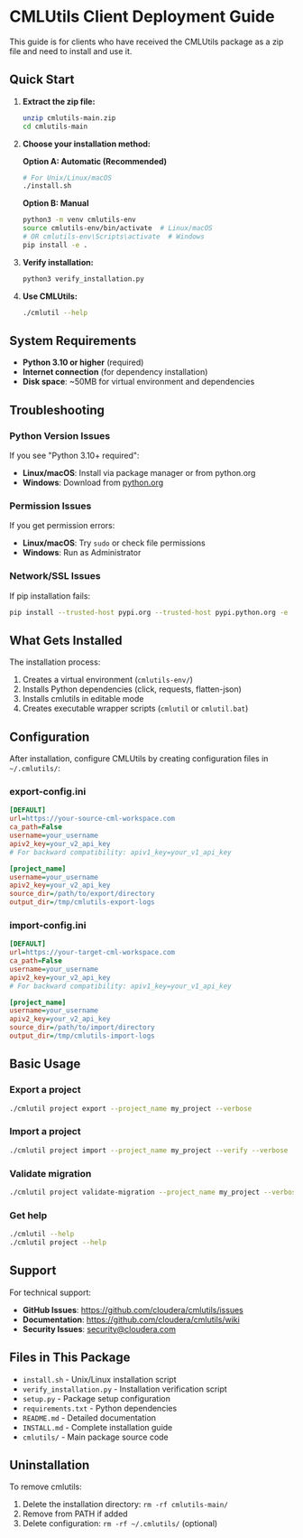 # CMLUtils Client Deployment Guide

This guide is for clients who have received the CMLUtils package as a zip file and need to install and use it.

## Quick Start

1. **Extract the zip file:**
   ```bash
   unzip cmlutils-main.zip
   cd cmlutils-main
   ```

2. **Choose your installation method:**

   **Option A: Automatic (Recommended)**
   ```bash
   # For Unix/Linux/macOS
   ./install.sh
   ```

   **Option B: Manual**
   ```bash
   python3 -m venv cmlutils-env
   source cmlutils-env/bin/activate  # Linux/macOS
   # OR cmlutils-env\Scripts\activate  # Windows
   pip install -e .
   ```

3. **Verify installation:**
   ```bash
   python3 verify_installation.py
   ```

4. **Use CMLUtils:**
   ```bash
   ./cmlutil --help
   ```

## System Requirements

- **Python 3.10 or higher** (required)
- **Internet connection** (for dependency installation)
- **Disk space**: ~50MB for virtual environment and dependencies

## Troubleshooting

### Python Version Issues
If you see "Python 3.10+ required":
- **Linux/macOS**: Install via package manager or from python.org
- **Windows**: Download from [python.org](https://python.org)

### Permission Issues
If you get permission errors:
- **Linux/macOS**: Try `sudo` or check file permissions
- **Windows**: Run as Administrator

### Network/SSL Issues
If pip installation fails:
```bash
pip install --trusted-host pypi.org --trusted-host pypi.python.org -e .
```

## What Gets Installed

The installation process:
1. Creates a virtual environment (`cmlutils-env/`)
2. Installs Python dependencies (click, requests, flatten-json)
3. Installs cmlutils in editable mode
4. Creates executable wrapper scripts (`cmlutil` or `cmlutil.bat`)

## Configuration

After installation, configure CMLUtils by creating configuration files in `~/.cmlutils/`:

### export-config.ini
```ini
[DEFAULT]
url=https://your-source-cml-workspace.com
ca_path=False
username=your_username
apiv2_key=your_v2_api_key
# For backward compatibility: apiv1_key=your_v1_api_key

[project_name]
username=your_username
apiv2_key=your_v2_api_key
source_dir=/path/to/export/directory
output_dir=/tmp/cmlutils-export-logs
```

### import-config.ini
```ini
[DEFAULT]
url=https://your-target-cml-workspace.com
ca_path=False
username=your_username
apiv2_key=your_v2_api_key
# For backward compatibility: apiv1_key=your_v1_api_key

[project_name]
username=your_username
apiv2_key=your_v2_api_key
source_dir=/path/to/import/directory
output_dir=/tmp/cmlutils-import-logs
```

## Basic Usage

### Export a project
```bash
./cmlutil project export --project_name my_project --verbose
```

### Import a project
```bash
./cmlutil project import --project_name my_project --verify --verbose
```

### Validate migration
```bash
./cmlutil project validate-migration --project_name my_project --verbose
```

### Get help
```bash
./cmlutil --help
./cmlutil project --help
```

## Support

For technical support:
- **GitHub Issues**: https://github.com/cloudera/cmlutils/issues
- **Documentation**: https://github.com/cloudera/cmlutils/wiki
- **Security Issues**: security@cloudera.com

## Files in This Package

- `install.sh` - Unix/Linux installation script
- `verify_installation.py` - Installation verification script
- `setup.py` - Package setup configuration
- `requirements.txt` - Python dependencies
- `README.md` - Detailed documentation
- `INSTALL.md` - Complete installation guide
- `cmlutils/` - Main package source code

## Uninstallation

To remove cmlutils:
1. Delete the installation directory: `rm -rf cmlutils-main/`
2. Remove from PATH if added
3. Delete configuration: `rm -rf ~/.cmlutils/` (optional)
